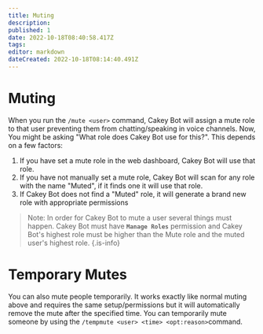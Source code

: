 ```yaml
---
title: Muting
description: 
published: 1
date: 2022-10-18T08:40:58.417Z
tags: 
editor: markdown
dateCreated: 2022-10-18T08:14:40.491Z
---
```


# Muting

When you run the `/mute <user>` command, Cakey Bot will assign a mute role to that user preventing them from chatting/speaking in voice channels. Now, You might be asking "What role does Cakey Bot use for this?". This depends on a few factors:

1. If you have set a mute role in the web dashboard, Cakey Bot will use that role.
2. If you have not manually set a mute role, Cakey Bot will scan for any role with the name "Muted", if it finds one it will use that role.
3. If Cakey Bot does not find a "Muted" role, it will generate a brand new role with appropriate permissions

> Note: In order for Cakey Bot to mute a user several things must happen. Cakey Bot must have **`Manage Roles`** permission and Cakey Bot's highest role must be higher than the Mute role and the muted user's highest role.
{.is-info}

# Temporary Mutes

You can also mute people temporarily. It works exactly like normal muting above and requires the same setup/permissions but it will automatically remove the mute after the specified time. You can temporarily mute someone by using the `/tempmute <user> <time> <opt:reason>`command.